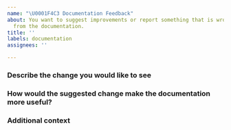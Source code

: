 ```yaml
---
name: "\U0001F4C3 Documentation Feedback"
about: You want to suggest improvements or report something that is wrong or missing
  from the documentation.
title: ''
labels: documentation
assignees: ''

---
```


### Describe the change you would like to see
<!-- A clear and concise description of the bug or documentation you feel is missing.
For example: The Technical Reference does not include information about the startStoreCard method. -->

### How would the suggested change make the documentation more useful?
<!-- Provide context for how the requested change would make the docs easier to use and improve your ability to develop successful applications with this plugin.
For example: It's hard to know a method exists or understand its use when you have to search through the code base to learn about it. Properly documenting it in the Technical Reference makes it easier for me to know what the SDK is (and is not capable of).  -->

### Additional context
<!-- Add any other context about your feedback here. 
For example: I am reading the docs directly from GitHub, so it's harder for me to find information on a particular method if it's not included in the documentation. -->
